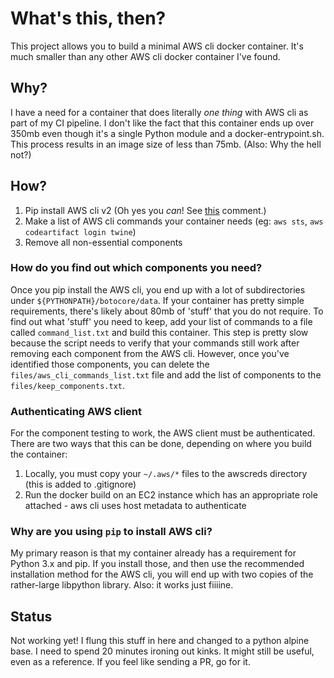 # What's this, then?
This project allows you to build a minimal AWS cli docker container. It's much smaller than any other AWS cli docker container I've found.

## Why?
I have a need for a container that does literally _one thing_ with AWS cli as part of my CI pipeline. I don't like the fact that this container ends up over 350mb even though it's a single Python module and a docker-entrypoint.sh. This process results in an image size of less than 75mb. (Also: Why the hell not?)

## How?
1. Pip install AWS cli v2 (Oh yes you _can_! See [this](https://github.com/aws/aws-cli/issues/4947#issuecomment-585948174) comment.)
2. Make a list of AWS cli commands your container needs (eg: `aws sts`, `aws codeartifact login twine`)
3. Remove all non-essential components

### How do you find out which components you need?
Once you pip install the AWS cli, you end up with a lot of subdirectories under `${PYTHONPATH}/botocore/data`. If your container has pretty simple requirements, there's likely about 80mb of 'stuff' that you do not require. To find out what 'stuff' you need to keep, add your list of commands to a file called `command_list.txt` and build this container. This step is pretty slow because the script needs to verify  that your commands still work after removing each component from the AWS cli. However, once you've identified those components, you can delete the `files/aws_cli_commands_list.txt` file and add the list of components to the `files/keep_components.txt`.

### Authenticating AWS client
For the component testing to work, the AWS client must be authenticated. There are two ways that this can be done, depending on where you build the container:
1. Locally, you must copy your `~/.aws/*` files to the awscreds directory (this is added to .gitignore)
2. Run the docker build on an EC2 instance which has an appropriate role attached - aws cli uses host metadata to authenticate

### Why are you using `pip` to install AWS cli?
My primary reason is that my container already has a requirement for Python 3.x and pip. If you install those, and then use the recommended installation method for the AWS cli, you will end up with two copies of the rather-large libpython library. Also: it works just fiiiine.

## Status
Not working yet! I flung this stuff in here and changed to a python alpine base. I need to spend 20 minutes ironing out kinks. It might still be useful, even as a reference. If you feel like sending a PR, go for it.
